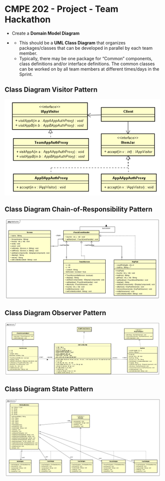 # CMPE 202 - Project - Team Hackathon



- Create a **Domain Model Diagram**

- - This should be a **UML Class Diagram** that organizes packages/classes that can be developed in parallel by each team member.
  - Typically, there may be one package for “Common” components, class definitions and/or interface definitions.  The common classes can be worked on by all team members at different times/days in the Sprint.



## Class Diagram Visitor Pattern

![](./readme.assets/1543425782795.png)

## Class Diagram Chain-of-Responsibility Pattern

![1543350879937](./readme.assets/1543350879937.png)

## Class Diagram Observer Pattern

![](./readme.assets/1543350963963.png)

## Class Diagram State Pattern

![1543351049256](./readme.assets/1543351049256.png)



